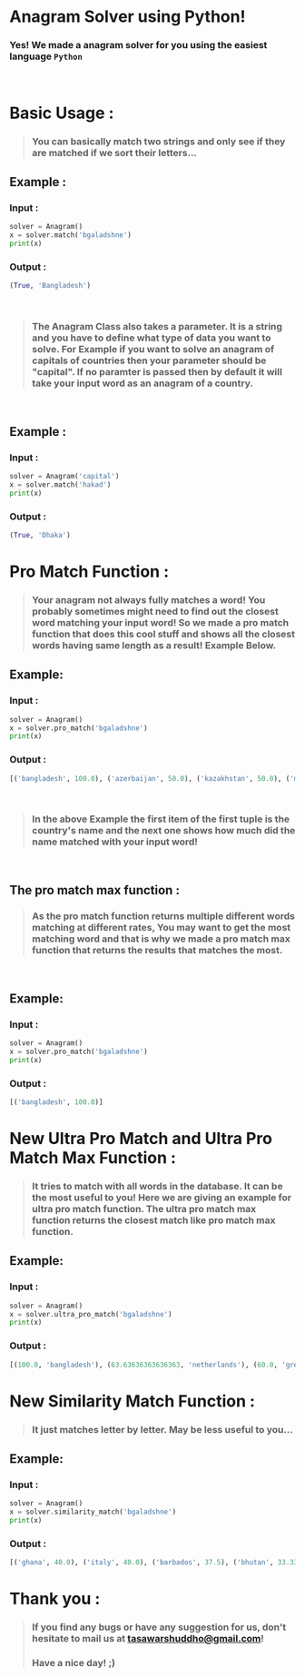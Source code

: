 # Anagram Solver using Python!
### Yes! We made a anagram solver for you using the easiest language `Python`

<br>

# Basic Usage :
>### You can basically match two strings and only see if they are matched if we sort their letters...
## Example :
### Input :
```py
solver = Anagram()
x = solver.match('bgaladshne')
print(x)
```
### Output :
```py
(True, 'Bangladesh')
```
<br>

>### The **Anagram Class** also takes a parameter. It is a string and you have to define what type of data you want to solve. For Example if you want to solve an anagram of **capitals of countries** then your parameter should be **"capital"**. If **no paramter** is passed then by default it will take your input word as an anagram of a **country**.
<br>

## Example :
### Input :
```py
solver = Anagram('capital')
x = solver.match('hakad')
print(x)
```

### Output :
```py
(True, 'Dhaka')
```

# Pro Match Function :
>### Your anagram not always fully matches a word! You probably sometimes might need to find out the closest word matching your input word! So we made a pro match function that does this cool stuff and shows all the closest words having same length as a result! Example Below.

## Example:
### Input :
```py
solver = Anagram()
x = solver.pro_match('bgaladshne')
print(x)
```
### Output :
```py
[('bangladesh', 100.0), ('azerbaijan', 50.0), ('kazakhstan', 50.0), ('madagascar', 50.0), ('uzbekistan', 50.0), ('cabo verde', 40.0), ('kyrgyzstan', 40.0), ('luxembourg', 40.0), ('micronesia', 40.0), ('san marino', 40.0), ('seychelles', 40.0), ('tajikistan', 40.0), ('costa rica', 30.0), ('mauritania', 30.0), ('montenegro', 30.0), ('mozambique', 30.0)]
```
<br>

>### In the above Example the first item of the first tuple is the country's name and the next one shows how much did the name matched with your input word!

<br>

## The **pro match max** function :

>### As the pro match function returns multiple different words matching at different rates, You may want to get the most matching word and that is why we made a pro match max function that returns the results that matches the most.

<br>

## Example:
### Input :
```py
solver = Anagram()
x = solver.pro_match('bgaladshne')
print(x)
```

### Output :
```py
[('bangladesh', 100.0)]
```
# New Ultra Pro Match and Ultra Pro Match Max Function :
>### It tries to match with all words in the database. It can be the most useful to you! Here we are giving an example for ultra pro match function. The ultra pro match max function returns the closest match like pro match max function.
## Example:
### Input :
```py
solver = Anagram()
x = solver.ultra_pro_match('bgaladshne')
print(x)
```

### Output :
```py
[(100.0, 'bangladesh'), (63.63636363636363, 'netherlands'), (60.0, 'grenada'), (60.0, 'senegal'), (60.0, 'thailand'), (54.54545454545454, 'afghanistan'), (54.54545454545454, 'el salvador'), (54.54545454545454, 'new zealand'), (54.54545454545454, 'switzerland'), (53.84615384615385, 'guinea-bissau'), (50.0, 'albania'), (50.0, 'algeria'), (50.0, 'angola'), (50.0, 'argentina'), (50.0, 'azerbaijan'), (50.0, 'bahamas'), (50.0, 'bahrain'), (50.0, 'barbados'), (50.0, 'belarus'), (50.0, 'botswana'), (50.0, 'bulgaria'), (50.0, 'ghana'), (50.0, 'guatemala'), (50.0, 'honduras'), (50.0, 'iceland'), (50.0, 'indonesia'), (50.0, 'ireland'), (50.0, 'kazakhstan'), (50.0, 'lebanon'), (50.0, 'lithuania'), (50.0, 'madagascar'), (50.0, 'maldives'), (50.0, 'palestine'), (50.0, 'singapore'), (50.0, 'slovenia'), (50.0, 'sri lanka'), (50.0, 'uganda'), (50.0, 'uzbekistan'), (45.45454545454545, 'philippines'), (45.45454545454545, 'saint lucia'), (45.45454545454545, 'south sudan'), (43.75, 'marshall islands'), (41.66666666666667, 'burkina faso'), (41.66666666666667, 'saudi arabia'), (41.66666666666667, 'sierra leone'), (40.909090909090914, 'bosnia and herzegovina'), (40.0, 'andorra'), (40.0, 'armenia'), (40.0, 'australia'), (40.0, 'belgium'), (40.0, 'bhutan'), (40.0, 'cabo verde'), (40.0, 'cambodia'), (40.0, 'canada'), (40.0, 'denmark'), (40.0, 'estonia'), (40.0, 'eswatini'), (40.0, 'finland'), (40.0, 'gabon'), (40.0, 'gambia'), (40.0, 'germany'), (40.0, 'guinea'), (40.0, 'guyana'), (40.0, 'hungary'), (40.0, 'israel'), (40.0, 'kyrgyzstan'), (40.0, 'lesotho'), (40.0, 'liberia'), (40.0, 'luxembourg'), (40.0, 'malaysia'), (40.0, 'micronesia'), (40.0, 'mongolia'), (40.0, 'namibia'), (40.0, 'nepal'), (40.0, 'nicaragua'), (40.0, 'nigeria'), (40.0, 'north macedonia'), (40.0, 'pakistan'), (40.0, 'poland'), (40.0, 'rwanda'), (40.0, 'san marino'), (40.0, 'serbia'), (40.0, 'seychelles'), (40.0, 'slovakia'), (40.0, 'somalia'), (40.0, 'sudan'), (40.0, 'suriname'), (40.0, 'sweden'), (40.0, 'tajikistan'), (40.0, 'venezuela'), (38.46153846153847, 'liechtenstein'), (36.36363636363637, 'north korea'), (36.36363636363637, 'south korea'), (35.294117647058826, 'equatorial guinea'), (35.0, 'united arab emirates'), (33.33333333333333, 'dominican republic'), (33.33333333333333, 'solomon islands'), (33.33333333333333, 'south africa'), (33.33333333333333, 'turkmenistan'), (31.57894736842105, 'antigua and barbuda'), (31.57894736842105, 'trinidad and tobago'), (31.25, 'papua new guinea'), (30.434782608695656, 'vatican city (holy see)'), (30.0, 'austria'), (30.0, 'belize'), (30.0, 'benin'), (30.0, 'bolivia'), (30.0, 'brazil'), (30.0, 'brunei'), (30.0, 'burundi'), (30.0, 'cameroon'), (30.0, 'chad'), (30.0, 'chile'), (30.0, 'china'), (30.0, 'colombia'), (30.0, 'costa rica'), (30.0, 'czechia'), (30.0, 'dominica'), (30.0, 'ecuador'), (30.0, 'ethiopia'), (30.0, 'france'), (30.0, 'georgia'), (30.0, 'india'), (30.0, 'japan'), (30.0, 'jordan'), (30.0, 'kenya'), (30.0, 'laos'), (30.0, 'latvia'), (30.0, 'libya'), (30.0, 'malawi'), (30.0, 'malta'), (30.0, 'mauritania'), (30.0, 'moldova'), (30.0, 'montenegro'), (30.0, 'mozambique'), (30.0, 'niger'), (30.0, 'palau'), (30.0, 'panama'), (30.0, 'paraguay'), (30.0, 'portugal'), (30.0, 'romania'), (30.0, 'samoa'), (30.0, 'spain'), (30.0, 'taiwan'), (30.0, 'tanzania'), (30.0, 'tonga'), (30.0, 'tunisia'), (30.0, 'ukraine'), (30.0, 'vanuatu'), (30.0, 'vietnam'), (30.0, 'zambia'), (30.0, 'zimbabwe'), (28.57142857142857, 'saint kitts and nevis'), (28.57142857142857, 'sao tome and principe'), (28.57142857142857, 'united kingdom'), (27.27272727272727, 'congo, republic of the'), (27.27272727272727, 'timor-leste'), (25.0, 'central african republic'), (25.0, 'myanmarnaypyidaw'), (25.0, 'saint vincent and the grenadines'), (25.0, 'united states of america'), (24.242424242424242, 'congo, democratic republic of the'), (20.0, 'croatia'), (20.0, 'cuba'), (20.0, 'djibouti'), (20.0, 'egypt'), (20.0, 'eritrea'), (20.0, 'greece'), (20.0, 'haiti'), (20.0, 'iran'), (20.0, 'italy'), (20.0, 'jamaica'), (20.0, 'kiribati'), (20.0, 'mali'), (20.0, 'mauritius'), (20.0, 'monaco'), (20.0, 'nauru'), (20.0, 'norway'), (20.0, 'oman'), (20.0, 'qatar'), (20.0, 'russia'), (20.0, 'syria'), (20.0, 'tuvalu'), (20.0, 'uruguay'), (20.0, 'yemen'), (15.384615384615385, "cote d'ivoire"), (10.0, 'comoros'), (10.0, 'cyprus'), (10.0, 'iraq'), (10.0, 'kosovo'), (10.0, 'kuwait'), (10.0, 'mexico'), (10.0, 'peru'), (10.0, 'togo'), (10.0, 'turkey'), (0.0, 'fiji'), (0.0, 'morocco')]
```
# New Similarity Match Function :
>### It just matches letter by letter. May be less useful to you...
## Example:
### Input :
```py
solver = Anagram()
x = solver.similarity_match('bgaladshne')
print(x)
```

### Output :
```py
[('ghana', 40.0), ('italy', 40.0), ('barbados', 37.5), ('bhutan', 33.33333333333333), ('brazil', 33.33333333333333), ('uganda', 33.33333333333333), ('philippines', 30.0), ('bahamas', 28.57142857142857), ('bahrain', 28.57142857142857), ('belarus', 28.57142857142857), ('burundi', 28.57142857142857), ('finland', 28.57142857142857), ('grenada', 28.57142857142857), ('iceland', 28.57142857142857), ('ireland', 28.57142857142857), ('bulgaria', 25.0), ('chad', 25.0), ('iran', 25.0), ('iraq', 25.0), ('oman', 25.0), ('benin', 20.0), ('bosnia and herzegovina', 20.0), ('chile', 20.0), ('china', 20.0), ('egypt', 20.0), ('india', 20.0), ('kenya', 20.0), ('libya', 20.0), ('malta', 20.0), ('samoa', 20.0), ('spain', 20.0), ('syria', 20.0), ('tonga', 20.0), ('belize', 16.666666666666664), ('brunei', 16.666666666666664), ('france', 16.666666666666664), ('jordan', 16.666666666666664), ('norway', 16.666666666666664), ('poland', 16.666666666666664), ('rwanda', 16.666666666666664), ('taiwan', 16.666666666666664), ('belgium', 14.285714285714285), ('bolivia', 14.285714285714285), ('comoros', 14.285714285714285), ('denmark', 14.285714285714285), ('germany', 14.285714285714285), ('hungary', 14.285714285714285), ('vanuatu', 14.285714285714285), ('botswana', 12.5), ('cambodia', 12.5), ('slovakia', 12.5), ('tanzania', 12.5), ('thailand', 12.5), ('zimbabwe', 12.5), ('guatemala', 11.11111111111111), ('indonesia', 11.11111111111111), ('singapore', 11.11111111111111), ('afghanistan', 10.0), ('bangladesh', 10.0), ('burkina faso', 10.0), ('cabo verde', 10.0), ('costa rica', 10.0), ("cote d'ivoire", 10.0), ('dominican republic', 10.0), ('el salvador', 10.0), ('kazakhstan', 10.0), ('kyrgyzstan', 10.0), ('madagascar', 10.0), ('mozambique', 10.0), ('myanmarnaypyidaw', 10.0), ('netherlands', 10.0), ('north korea', 10.0), ('north macedonia', 10.0), ('papua new guinea', 10.0), ('saint vincent and the grenadines', 10.0), ('san marino', 10.0), ('south korea', 10.0), ('south sudan', 10.0), ('tajikistan', 10.0), ('trinidad and tobago', 10.0), ('united arab emirates', 10.0), ('united kingdom', 10.0), ('united states of america', 10.0), ('uzbekistan', 10.0), ('albania', 0.0), ('algeria', 0.0), ('andorra', 0.0), ('angola', 0.0), ('antigua and barbuda', 0.0), ('argentina', 0.0), ('armenia', 0.0), ('australia', 0.0), ('austria', 0.0), ('azerbaijan', 0.0), ('cameroon', 0.0), ('canada', 0.0), ('central african republic', 0.0), ('colombia', 0.0), ('congo, democratic republic of the', 0.0), ('congo, republic of the', 0.0), ('croatia', 0.0), ('cuba', 0.0), ('cyprus', 0.0), ('czechia', 0.0), ('djibouti', 0.0), ('dominica', 0.0), ('ecuador', 0.0), ('equatorial guinea', 0.0), ('eritrea', 0.0), ('estonia', 0.0), ('eswatini', 0.0), ('ethiopia', 0.0), ('fiji', 0.0), ('gabon', 0.0), ('gambia', 0.0), ('georgia', 0.0), ('greece', 0.0), ('guinea', 0.0), ('guinea-bissau', 0.0), ('guyana', 0.0), ('haiti', 0.0), ('honduras', 0.0), ('israel', 0.0), ('jamaica', 0.0), ('japan', 0.0), ('kiribati', 0.0), ('kosovo', 0.0), ('kuwait', 0.0), ('laos', 0.0), ('latvia', 0.0), ('lebanon', 0.0), ('lesotho', 0.0), ('liberia', 0.0), ('liechtenstein', 0.0), ('lithuania', 0.0), ('luxembourg', 0.0), ('malawi', 0.0), ('malaysia', 0.0), ('maldives', 0.0), ('mali', 0.0), ('marshall islands', 0.0), ('mauritania', 0.0), ('mauritius', 0.0), ('mexico', 0.0), ('micronesia', 0.0), ('moldova', 0.0), ('monaco', 0.0), ('mongolia', 0.0), ('montenegro', 0.0), ('morocco', 0.0), ('namibia', 0.0), ('nauru', 0.0), ('nepal', 0.0), ('new zealand', 0.0), ('nicaragua', 0.0), ('niger', 0.0), ('nigeria', 0.0), ('pakistan', 0.0), ('palau', 0.0), ('palestine', 0.0), ('panama', 0.0), ('paraguay', 0.0), ('peru', 0.0), ('portugal', 0.0), ('qatar', 0.0), ('romania', 0.0), ('russia', 0.0), ('saint kitts and nevis', 0.0), ('saint lucia', 0.0), ('sao tome and principe', 0.0), ('saudi arabia', 0.0), ('senegal', 0.0), ('serbia', 0.0), ('seychelles', 0.0), ('sierra leone', 0.0), ('slovenia', 0.0), ('solomon islands', 0.0), ('somalia', 0.0), ('south africa', 0.0), ('sri lanka', 0.0), ('sudan', 0.0), ('suriname', 0.0), ('sweden', 0.0), ('switzerland', 0.0), ('timor-leste', 0.0), ('togo', 0.0), ('tunisia', 0.0), ('turkey', 0.0), ('turkmenistan', 0.0), ('tuvalu', 0.0), ('ukraine', 0.0), ('uruguay', 0.0), ('vatican city (holy see)', 0.0), ('venezuela', 0.0), ('vietnam', 0.0), ('yemen', 0.0), ('zambia', 0.0)]
```

# Thank you :
>### If you find any bugs or have any suggestion for us, don't hesitate to mail us at tasawarshuddho@gmail.com!
>### Have a nice day! ;)
